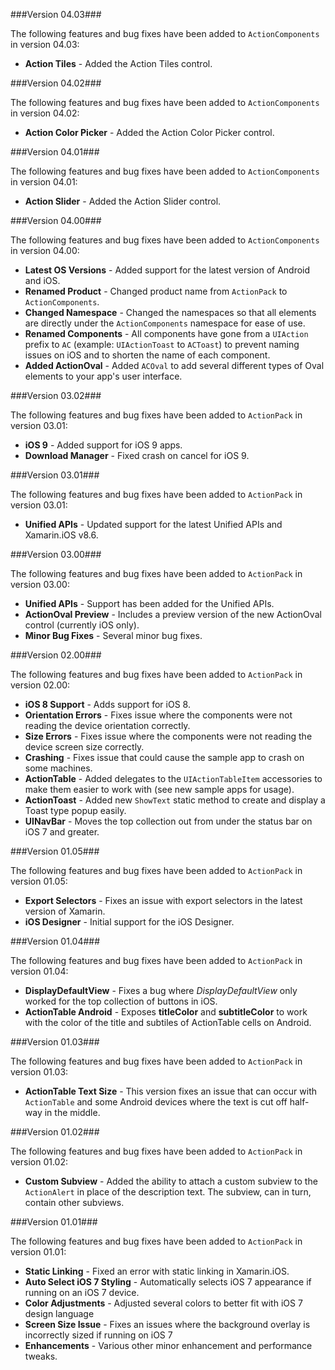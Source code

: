 ###Version 04.03###

The following features and bug fixes have been added to `ActionComponents` in version 04.03:

* **Action Tiles** - Added the Action Tiles control.

###Version 04.02###

The following features and bug fixes have been added to `ActionComponents` in version 04.02:

* **Action Color Picker** - Added the Action Color Picker control.

###Version 04.01###

The following features and bug fixes have been added to `ActionComponents` in version 04.01:

* **Action Slider** - Added the Action Slider control.

###Version 04.00###

The following features and bug fixes have been added to `ActionComponents` in version 04.00:

* **Latest OS Versions** - Added support for the latest version of Android and iOS.
* **Renamed Product** - Changed product name from `ActionPack` to `ActionComponents`.
* **Changed Namespace** - Changed the namespaces so that all elements are directly under the `ActionComponents` namespace for ease of use.
* **Renamed Components** - All components have gone from a `UIAction` prefix to `AC` (example: `UIActionToast` to `ACToast`) to prevent naming issues on iOS and to shorten the name of each component.
* **Added ActionOval** - Added `ACOval` to add several different types of Oval elements to your app's user interface.

###Version 03.02###

The following features and bug fixes have been added to `ActionPack` in version 03.01:

* **iOS 9** - Added support for iOS 9 apps.
* **Download Manager** - Fixed crash on cancel for iOS 9.

###Version 03.01###

The following features and bug fixes have been added to `ActionPack` in version 03.01:

* **Unified APIs** - Updated support for the latest Unified APIs and Xamarin.iOS v8.6.

###Version 03.00###

The following features and bug fixes have been added to `ActionPack` in version 03.00:

* **Unified APIs** - Support has been added for the Unified APIs.
* **ActionOval Preview** - Includes a preview version of the new ActionOval control (currently iOS only).
* **Minor Bug Fixes** - Several minor bug fixes.

###Version 02.00###

The following features and bug fixes have been added to `ActionPack` in version 02.00:

* **iOS 8 Support** - Adds support for iOS 8.
* **Orientation Errors** - Fixes issue where the components were not reading the device orientation correctly.
* **Size Errors** - Fixes issue where the components were not reading the device screen size correctly.
* **Crashing** - Fixes issue that could cause the sample app to crash on some machines.
* **ActionTable** - Added delegates to the `UIActionTableItem` accessories to make them easier to work with (see new sample apps for usage).
* **ActionToast** - Added new `ShowText` static method to create and display a Toast type popup easily.
* **UINavBar** - Moves the top collection out from under the status bar on iOS 7 and greater.

###Version 01.05###

The following features and bug fixes have been added to `ActionPack` in version 01.05:

* **Export Selectors** - Fixes an issue with export selectors in the latest version of Xamarin.
* **iOS Designer** - Initial support for the iOS Designer.

###Version 01.04###

The following features and bug fixes have been added to `ActionPack` in version 01.04:

* **DisplayDefaultView** - Fixes a bug where _DisplayDefaultView_ only worked for the top collection of buttons in iOS.
* **ActionTable Android** - Exposes **titleColor** and **subtitleColor** to work with the color of the title and subtiles of ActionTable cells on Android.

###Version 01.03###

The following features and bug fixes have been added to `ActionPack` in version 01.03:

* **ActionTable Text Size** - This version fixes an issue that can occur with `ActionTable` and some Android devices where the text is cut off half-way in the middle.


###Version 01.02###

The following features and bug fixes have been added to `ActionPack` in version 01.02:

* **Custom Subview** - Added the ability to attach a custom subview to the `ActionAlert` in place of the description text. The subview, can in turn, contain other subviews.

###Version 01.01###

The following features and bug fixes have been added to `ActionPack` in version 01.01:

* **Static Linking** - Fixed an error with static linking in Xamarin.iOS.
* **Auto Select iOS 7 Styling** - Automatically selects iOS 7 appearance if running on an iOS 7 device.
* **Color Adjustments** - Adjusted several colors to better fit with iOS 7 design language
* **Screen Size Issue** - Fixes an issues where the background overlay is incorrectly sized if running on iOS 7
* **Enhancements** - Various other minor enhancement and performance tweaks.
